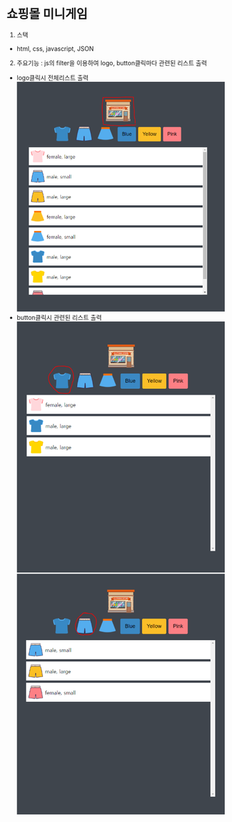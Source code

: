 # 쇼핑몰 미니게임

1. 스택

- html, css, javascript, JSON

2. 주요기능
   : js의 filter을 이용하여 logo, button클릭마다 관련된 리스트 출력

- logo클릭시 전체리스트 출력
  ![logo클릭시 전체리스트 출력](main_functional_image/logo_entirelist.PNG)
- button클릭시 관련된 리스트 출력
  ![logo클릭시 전체리스트 출력](main_functional_image/button_specific%20list.PNG)
  ![logo클릭시 전체리스트 출력](main_functional_image/button_specific%20list2.PNG)
